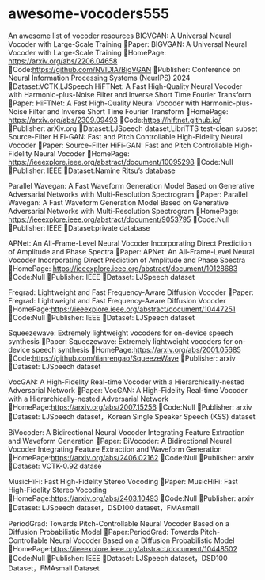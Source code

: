 # awesome-vocoders555
An awesome list of vocoder resources
BIGVGAN: A Universal Neural Vocoder with Large-Scale Training
Paper: BIGVGAN: A Universal Neural Vocoder with Large-Scale Training
HomePage: https://arxiv.org/abs/2206.04658
Code:https://github.com/NVIDIA/BigVGAN
Publisher: Conference on Neural Information Processing Systems (NeurIPS) 2024
Dataset:VCTK,LJSpeech
HiFTNet: A Fast High-Quality Neural Vocoder with Harmonic-plus-Noise Filter and Inverse Short Time Fourier Transform
Paper: HiFTNet: A Fast High-Quality Neural Vocoder with Harmonic-plus-Noise Filter and Inverse Short Time Fourier Transform
HomePage: https://arxiv.org/abs/2309.09493
Code:https://hiftnet.github.io/
Publisher: arXiv.org
Dataset:LJSpeech dataset,LibriTTS test-clean subset
Source-Filter HiFi-GAN: Fast and Pitch Controllable High-Fidelity Neural Vocoder
Paper: Source-Filter HiFi-GAN: Fast and Pitch Controllable High-Fidelity Neural Vocoder
HomePage: https://ieeexplore.ieee.org/abstract/document/10095298
Code:Null
Publisher: IEEE
Dataset:Namine Ritsu’s database












Parallel Wavegan: A Fast Waveform Generation Model Based on Generative Adversarial Networks with Multi-Resolution Spectrogram
Paper: Parallel Wavegan: A Fast Waveform Generation Model Based on Generative Adversarial Networks with Multi-Resolution Spectrogram
HomePage: https://ieeexplore.ieee.org/abstract/document/9053795
Code:Null
Publisher: IEEE
Dataset:private database

APNet: An All-Frame-Level Neural Vocoder Incorporating Direct Prediction of Amplitude and Phase Spectra
Paper: APNet: An All-Frame-Level Neural Vocoder Incorporating Direct Prediction of Amplitude and Phase Spectra
HomePage: https://ieeexplore.ieee.org/abstract/document/10128683
Code:Null
Publisher: IEEE
Dataset: LJSpeech dataset






Fregrad: Lightweight and Fast Frequency-Aware Diffusion Vocoder
Paper: Fregrad: Lightweight and Fast Frequency-Aware Diffusion Vocoder
HomePage:https://ieeexplore.ieee.org/abstract/document/10447251
Code:Null
Publisher: IEEE
Dataset: LJSpeech dataset

Squeezewave: Extremely lightweight vocoders for on-device speech synthesis
Paper: Squeezewave: Extremely lightweight vocoders for on-device speech synthesis
HomePage:https://arxiv.org/abs/2001.05685
Code:https://github.com/tianrengao/SqueezeWave
Publisher: arxiv
Dataset: LJSpeech dataset

VocGAN: A High-Fidelity Real-time Vocoder with a Hierarchically-nested Adversarial Network
Paper: VocGAN: A High-Fidelity Real-time Vocoder with a Hierarchically-nested Adversarial Network
HomePage:https://arxiv.org/abs/2007.15256
Code:Null
Publisher: arxiv
Dataset: LJSpeech dataset，Korean Single Speaker Speech (KSS) dataset




BiVocoder: A Bidirectional Neural Vocoder Integrating Feature Extraction and Waveform Generation
Paper: BiVocoder: A Bidirectional Neural Vocoder Integrating Feature Extraction and Waveform Generation
HomePage:https://arxiv.org/abs/2406.02162
Code:Null
Publisher: arxiv
Dataset: VCTK-0.92 datase

MusicHiFi: Fast High-Fidelity Stereo Vocoding
Paper: MusicHiFi: Fast High-Fidelity Stereo Vocoding
HomePage:https://arxiv.org/abs/2403.10493
Code:Null
Publisher: arxiv
Dataset: LJSpeech dataset，DSD100 dataset，FMAsmall

PeriodGrad: Towards Pitch-Controllable Neural Vocoder Based on a Diffusion Probabilistic Model
Paper:PeriodGrad: Towards Pitch-Controllable Neural Vocoder Based on a Diffusion Probabilistic Model
HomePage:https://ieeexplore.ieee.org/abstract/document/10448502
Code:Null
Publisher: IEEE
Dataset: LJSpeech dataset，DSD100 Dataset，FMAsmall Dataset

